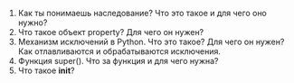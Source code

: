 1. Как ты понимаешь наследование? Что это такое и для чего оно нужно?
2. Что такое объект property? Для чего он нужен?
3. Механизм исключений в Python. Что это такое? Для чего он нужен? Как отлавливаются и обрабатываются исключения.
4. Функция super(). Что за функция и для чего нужна?
5. Что такое __init__?